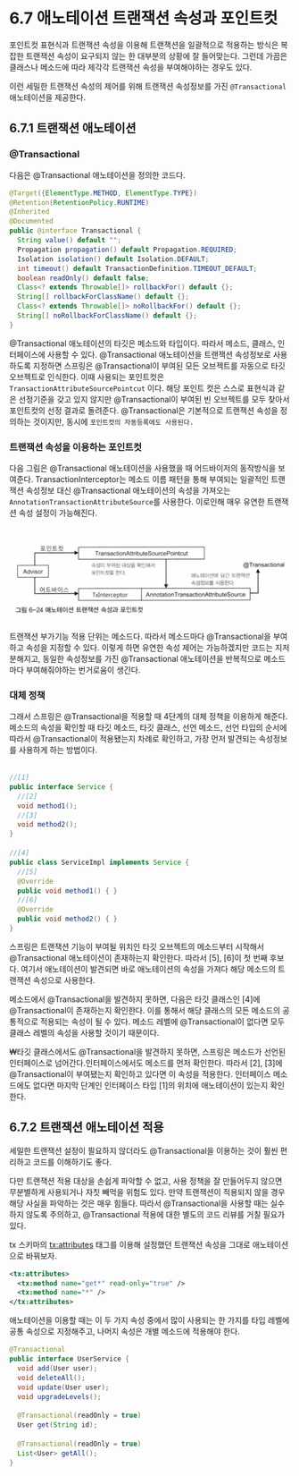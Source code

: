 # 6.7 애노테이션 트랜잭션 속성과 포인트컷

포인트컷 표현식과 트랜잭션 속성을 이용해 트랜잭션을 일괄적으로 적용하는 방식은 복잡한 트랜잭션 속성이 요구되지 않는 한 대부분의 상황에 잘 들어맞는다. 그런데 가끔은 클래스나 메소드에 따라 제각각 트랜잭션 속성을 부여해야하는 경우도 있다.

이런 세밀한 트랜잭션 속성의 제어를 위해 트랜잭션 속성정보를 가진 `@Transactional` 애노테이션을 제공한다.

## 6.7.1 트랜잭션 애노테이션

### @Transactional

다음은 @Transactional 애노테이션을 정의한 코드다.

```java
@Target({ElementType.METHOD, ElementType.TYPE})
@Retention(RetentionPolicy.RUNTIME)
@Inherited
@Documented
public @interface Transactional {
  String value() default "";
  Propagation propagation() default Propagation.REQUIRED;
  Isolation isolation() default Isolation.DEFAULT;
  int timeout() default TransactionDefinition.TIMEOUT_DEFAULT;
  boolean readOnly() default false;
  Class<? extends Throwable[]> rollbackFor() default {};
  String[] rollbackForClassName() default {};
  Class<? extends Throwable[]> noRollbackFor() default {};
  String[] noRollbackForClassName() default {};
}
```

@Transactional 애노테이션의 타깃은 메소드와 타입이다. 따라서 메소드, 클래스, 인터페이스에 사용할 수 있다. @Transactional 애노테이션을 트랜잭션 속성정보로 사용하도록 지정하면 스프링은 @Transactional이 부여된 모든 오브젝트를 자동으로 타깃 오브젝트로 인식한다. 이때 사용되는 포인트컷은 `TransactionAttributeSourcePointcut` 이다. 해당 포인트 컷은 스스로 표현식과 같은 선정기준을 갖고 있지 않지만 @Transactional이 부여된 빈 오브젝트를 모두 찾아서 포인트컷의 선정 결과로 돌려준다. @Transactional은 기본적으로 트랜잭션 속성을 정의하는 것이지만, 동시에 `포인트컷의 자동등록에도 사용된다.`

### 트랜잭션 속성을 이용하는 포인트컷

다음 그림은 @Transactional 애노테이션을 사용했을 때 어드바이저의 동작방식을 보여준다. TransactionInterceptor는 메소드 이름 패턴을 통해 부여되는 일괄적인 트랜잭션 속성정보 대신 @Transactional 애노테이션의 속성을 가져오는 `AnnotationTransactionAttributeSource`를 사용한다. 이로인해 매우 유연한 트랜잭션 속성 설정이 가능해진다.

![1](1.png)

트랜잭션 부가기능 적용 단위는 메소드다. 따라서 메소드마다 @Transactional을 부여하고 속성을 지정할 수 있다. 이렇게 하면 유연한 속성 제어는 가능하겠지만 코드는 지저분해지고, 동일한 속성정보를 가진 @Transactional 애노테이션을 반복적으로 메소드마다 부여해줘야하는 번거로움이 생긴다.

### 대체 정책

그래서 스프링은 @Transactional을 적용할 때 4단계의 대체 정책을 이용하게 해준다. 메소드의 속성을 확인할 때 타깃 메소드, 타깃 클래스, 선언 메소드, 선언 타입의 순서에 따라서 @Transactional이 적용됐는지 차례로 확인하고, 가장 먼저 발견되는 속성정보를 사용하게 하는 방법이다.

```java

//[1]
public interface Service {
  //[2]
  void method1();
  //[3]
  void method2();
}

//[4]
public class ServiceImpl implements Service {
  //[5]
  @Override
  public void method1() { }
  //[6]
  @Override
  public void method2() { }
}
```

스프링은 트랜잭션 기능이 부여될 위치인 타깃 오브젝트의 메소드부터 시작해서 @Transactional 애노테이션이 존재하는지 확인한다. 따라서 [5], [6]이 첫 번째 후보다. 여기서 애노테이션이 발견되면 바로 애노테이션의 속성을 가져다 해당 메소드의 트랜잭션 속성으로 사용한다.

메소드에서 @Transactional을 발견하지 못하면, 다음은 타깃 클래스인 [4]에 @Transactional이 존재하는지 확인한다. 이를 통해서 해당 클래스의 모든 메소드의 공통적으로 적용되는 속성이 될 수 있다. 메소드 레벨에 @Transactional이 없다면 모두 클래스 레벨의 속성을 사용할 것이기 때문이다.

₩타깃 클래스에서도 @Transactional을 발견하지 못하면, 스프링은 메소드가 선언된 인터페이스로 넘어간다.인터페이스에서도 메소드를 먼저 확인한다. 따라서 [2], [3]에 @Transactional이 부여됐는지 확인하고 있다면 이 속성을 적용한다. 인터페이스 메소드에도 없다면 마지막 단계인 인터페이스 타입 [1]의 위치에 애노테이션이 있는지 확인한다.

## 6.7.2 트랜잭션 애노테이션 적용

세밀한 트랜잭션 설정이 필요하지 않더라도 @Transactional을 이용하는 것이 훨씬 편리하고 코드를 이해하기도 좋다.

다만 트랜잭션 적용 대상을 손쉽게 파악할 수 없고, 사용 정책을 잘 만들어두지 않으면 무분별하게 사용되거나 자칫 빼먹을 위험도 있다. 만약 트랜잭션이 적용되지 않을 경우 해당 사실을 파악하는 것은 매우 힘들다. 따라서 @Transactional을 사용할 때는 실수하지 않도록 주의하고, @Transactional 적용에 대한 별도의 코드 리뷰를 거칠 필요가 있다.

tx 스키마의 <tx:attributes> 태그를 이용해 설정했던 트랜잭션 속성을 그대로 애노테이션으로 바꿔보자.

```xml
<tx:attributes>
  <tx:method name="get*" read-only="true" />
  <tx:method name="*" />
</tx:attributes>
```

애노테이션을 이용할 때는 이 두 가지 속성 중에서 많이 사용되는 한 가지를 타입 레벨에 공통 속성으로 지정해주고, 나머지 속성은 개별 메소드에 적용해야 한다.

```java
@Transactional
public interface UserService {
  void add(User user);
  void deleteAll();
  void update(User user);
  void upgradeLevels();
  
  @Transactional(readOnly = true)
  User get(String id);

  @Transactional(readOnly = true)
  List<User> getAll();
}
```

